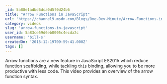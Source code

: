 ```yaml
---
_id: 5a88e1adbd6dca0d5f0d24b6
title: "Arrow Functions in JavaScript"
url: 'https://channel9.msdn.com/Blogs/One-Dev-Minute/Arrow-Functions-in-JavaScript'
category: videos
slug: 'arrow-functions-in-javascript'
user_id: 5a83ce59d6eb0005c4ecda2c
username: 'bill-s'
createdOn: '2015-12-19T09:59:41.000Z'
tags: []
---
```


Arrow functions are a new feature in JavaScript ES2015 which reduce function scaffolding, while tackling `this` binding, allowing you to be more productive with less code. This video provides an overview of the arrow function syntax.
